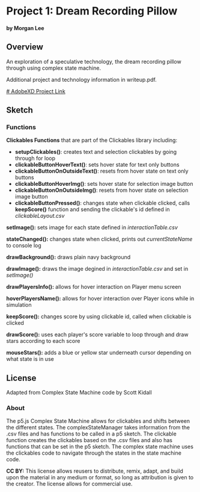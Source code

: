 # Project 1: Dream Recording Pillow
#### by Morgan Lee

## Overview
An exploration of a speculative technology, the dream recording pillow through using complex state machine.

Additional project and technology information in writeup.pdf.

[# AdobeXD Project Link](https://xd.adobe.com/view/7f50b461-e918-4da5-90a3-d55915353f43-2a03/)

## Sketch
### Functions
**Clickables Functions** that are part of the Clickables library including:

*  **setupClickables()**: creates text and selection clickables by going through for loop
* 	**clickableButtonHoverText()**: sets hover state for text only buttons
* 	**clickableButtonOnOutsideText()**: resets from hover state on text only buttons
* 	**clickableButtonHoverImg()**: sets hover state for selection image button
* 	**clickableButtonOnOutsideImg()**: resets from hover state on selection image button
* 	**clickableButtonPressed()**: changes state when clickable clicked, calls **keepScore()** function and sending the clickable's id defined in *clickableLayout.csv*

**setImage():**
	sets image for each state defined in *interactionTable.csv*

**stateChanged():**
	changes state when clicked, prints out *currentStateName* to console log

**drawBackground():**
	draws plain navy background

**drawImage():**
	draws the image degined in *interactionTable.csv* and set in *setImage()*

**drawPlayersInfo():**
	allows for hover interaction on Player menu screen
	
**hoverPlayersName():**
	allows for hover interaction over Player icons while in simulation
	
**keepScore():**
	changes score by using clickable id, called when clickable is clicked
	
**drawScore():**
	uses each player's score variable to loop through and draw stars according to each score
	
**mouseStars():**
	adds a blue or yellow star underneath cursor depending on what state is in use

## License
Adapted from Complex State Machine code by Scott Kidall

### About
The p5.js Complex State Machine allows for clickables and shifts between the different states. The complexStateManager takes information from the .csv files and has functions to be called in a p5 sketch. The clickable function creates the clickables based on the .csv files and also has functions that can be set in the p5 sketch. The complex state machine uses the clickables code to navigate through the states in the state machine code.

**CC BY:** This license allows reusers to distribute, remix, adapt, and build upon the material in any medium or format, so long as attribution is given to the creator. The license allows for commercial use.
